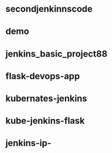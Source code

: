 # secondjenkinnscode
# demo
# jenkins_basic_project88
# flask-devops-app
# kubernates-jenkins
# kube-jenkins-flask
# jenkins-ip-
